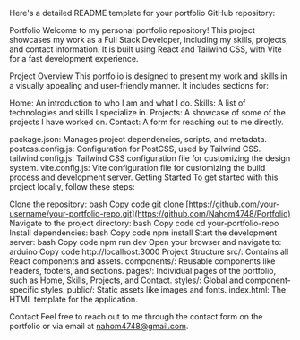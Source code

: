 
Here's a detailed README template for your portfolio GitHub repository:

Portfolio
Welcome to my personal portfolio repository! This project showcases my work as a Full Stack Developer, including my skills, projects, and contact information. It is built using React and Tailwind CSS, with Vite for a fast development experience.

Project Overview
This portfolio is designed to present my work and skills in a visually appealing and user-friendly manner. It includes sections for:

Home: An introduction to who I am and what I do.
Skills: A list of technologies and skills I specialize in.
Projects: A showcase of some of the projects I have worked on.
Contact: A form for reaching out to me directly.

package.json: Manages project dependencies, scripts, and metadata.
postcss.config.js: Configuration for PostCSS, used by Tailwind CSS.
tailwind.config.js: Tailwind CSS configuration file for customizing the design system.
vite.config.js: Vite configuration file for customizing the build process and development server.
Getting Started
To get started with this project locally, follow these steps:

Clone the repository:
bash
Copy code
git clone [https://github.com/your-username/your-portfolio-repo.git](https://github.com/Nahom4748/Portfolio)
Navigate to the project directory:
bash
Copy code
cd your-portfolio-repo
Install dependencies:
bash
Copy code
npm install
Start the development server:
bash
Copy code
npm run dev
Open your browser and navigate to:
arduino
Copy code
http://localhost:3000
Project Structure
src/: Contains all React components and assets.
components/: Reusable components like headers, footers, and sections.
pages/: Individual pages of the portfolio, such as Home, Skills, Projects, and Contact.
styles/: Global and component-specific styles.
public/: Static assets like images and fonts.
index.html: The HTML template for the application.

Contact
Feel free to reach out to me through the contact form on the portfolio or via email at nahom4748@gmail.com.
